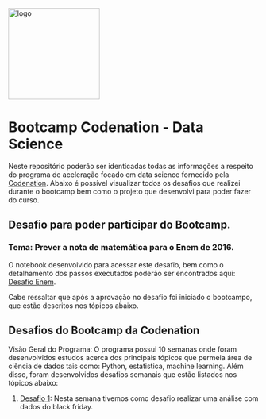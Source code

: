 <img width="184" alt="logo" src="https://user-images.githubusercontent.com/8771239/80003862-014de900-8498-11ea-83cd-9ab17bffe417.png">

# Bootcamp Codenation - Data Science

Neste repositório poderão ser identicadas todas as informações a respeito do programa de aceleração focado em data science fornecido pela [Codenation](https://codenation.dev/). Abaixo é possível visualizar todos os desafios que realizei durante o bootcamp bem como o projeto que desenvolvi para poder fazer do curso.

## Desafio para poder participar do Bootcamp.

### Tema: Prever a nota de matemática para o Enem de 2016.

O notebook desenvolvido para acessar este desafio, bem como o detalhamento dos passos executados poderão ser encontrados aqui: [Desafio Enem](https://github.com/rafaelpds/Codenation/tree/master/Desafios/Desafio_0).

Cabe ressaltar que após a aprovação no desafio foi iniciado o bootcampo, que estão descritos nos tópicos abaixo.

## Desafios do Bootcamp da Codenation

Visão Geral do Programa: O programa possui 10 semanas onde foram desenvolvidos estudos acerca dos principais tópicos que permeia área de ciência de dados tais como: Python, estatistica, machine learning. Além disso, foram desenvolvidos desafios semanais que estão listados nos tópicos abaixo:

1. [Desafio 1](https://github.com/rafaelpds/Codenation/blob/master/Desafios/Desafio_1): Nesta semana tivemos como desafio realizar uma análise com dados do black friday.</li>
